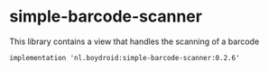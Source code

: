 # simple-barcode-scanner
This library contains a view that handles the scanning of a barcode

    implementation 'nl.boydroid:simple-barcode-scanner:0.2.6'
